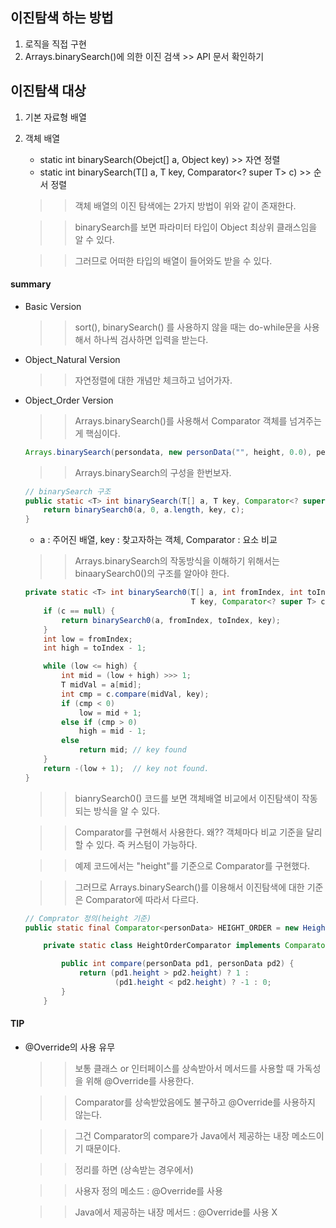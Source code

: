 ## 이진탐색 하는 방법
1. 로직을 직접 구현 
2. Arrays.binarySearch()에 의한 이진 검색 >> API 문서 확인하기

## 이진탐색 대상
1. 기본 자료형 배열
2. 객체 배열
    - static int binarySearch(Obejct[] a, Object key) >> 자연 정렬
    - static <T> int binarySearch(T[] a, T key, Comparator<? super T> c) >> 순서 정렬

    >> 객체 배열의 이진 탐색에는 2가지 방법이 위와 같이 존재한다.
    
    >> binarySearch를 보면 파라미터 타입이 Object 최상위 클래스임을 알 수 있다.
    
    >> 그러므로 어떠한 타입의 배열이 들어와도 받을 수 있다.

#### summary
- Basic Version
    >> sort(), binarySearch() 를 사용하지 않을 때는 do-while문을 사용해서 하나씩 검사하면 입력을 받는다.
- Object_Natural Version
    >> 자연정렬에 대한 개념만 체크하고 넘어가자.
- Object_Order Version
    >> Arrays.binarySearch()를 사용해서 Comparator 객체를 넘겨주는게 핵심이다.
    ```Java
    Arrays.binarySearch(persondata, new personData("", height, 0.0), personData.HEIGHT_ORDER);
    ```
    
    >> Arrays.binarySearch의 구성을 한번보자.
    ```Java
    // binarySearch 구조
    public static <T> int binarySearch(T[] a, T key, Comparator<? super T> c) {
        return binarySearch0(a, 0, a.length, key, c);
    }
    ```
    - a : 주어진 배열, key : 찾고자하는 객체, Comparator : 요소 비교 
    >> Arrays.binarySearch의 작동방식을 이해하기 위해서는 binaarySearch0()의 구조를 알아야 한다.
    ```Java
    private static <T> int binarySearch0(T[] a, int fromIndex, int toIndex,
                                         T key, Comparator<? super T> c) {
        if (c == null) {
            return binarySearch0(a, fromIndex, toIndex, key);
        }
        int low = fromIndex;
        int high = toIndex - 1;

        while (low <= high) {
            int mid = (low + high) >>> 1;
            T midVal = a[mid];
            int cmp = c.compare(midVal, key);
            if (cmp < 0)
                low = mid + 1;
            else if (cmp > 0)
                high = mid - 1;
            else
                return mid; // key found
        }
        return -(low + 1);  // key not found.
    }
    ```
    >> bianrySearch0() 코드를 보면 객체배열 비교에서 이진탐색이 작동되는 방식을 알 수 있다.
    
    >> Comparator를 구현해서 사용한다. 왜?? 객체마다 비교 기준을 달리할 수 있다. 즉 커스텀이 가능하다.
    
    >> 예제 코드에서는 "height"를 기준으로 Comparator를 구현했다.
    
    >> 그러므로 Arrays.binarySearch()를 이용해서 이진탐색에 대한 기준은 Comparator에 따라서 다르다.

    ```Java
    // Comprator 정의(height 기준)
    public static final Comparator<personData> HEIGHT_ORDER = new HeightOrderComparator(); 

        private static class HeightOrderComparator implements Comparator<personData> {

            public int compare(personData pd1, personData pd2) {
                return (pd1.height > pd2.height) ? 1 :
                        (pd1.height < pd2.height) ? -1 : 0;
            }
        }
    ```

#### TIP
- @Override의 사용 유무
    >> 보통 클래스 or 인터페이스를 상속받아서 메서드를 사용할 때 가독성을 위해 @Override를 사용한다.
    
    >> Comparator를 상속받았음에도 불구하고 @Override를 사용하지 않는다.
    
    >> 그건 Comparator의 compare가 Java에서 제공하는 내장 메소드이기 때문이다.
    
    >> 정리를 하면 (상속받는 경우에서)
    
    >> 사용자 정의 메소드 : @Override를 사용
    
    >> Java에서 제공하는 내장 메서드 : @Override를 사용 X 
        
